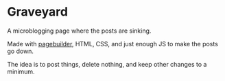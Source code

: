 # Graveyard

A microblogging page where the posts are sinking.

Made with [pagebuilder](https://github.com/sakhezech/pagebuilder), HTML, CSS, and just enough JS to make the posts go down.

The idea is to post things, delete nothing, and keep other changes to a minimum.
